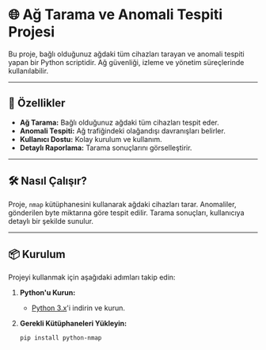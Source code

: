 # 🌐 Ağ Tarama ve Anomali Tespiti Projesi

Bu proje, bağlı olduğunuz ağdaki tüm cihazları tarayan ve anomali tespiti yapan bir Python scriptidir. Ağ güvenliği, izleme ve yönetim süreçlerinde kullanılabilir.

---

## 🚀 Özellikler

- **Ağ Tarama:** Bağlı olduğunuz ağdaki tüm cihazları tespit eder.
- **Anomali Tespiti:** Ağ trafiğindeki olağandışı davranışları belirler.
- **Kullanıcı Dostu:** Kolay kurulum ve kullanım.
- **Detaylı Raporlama:** Tarama sonuçlarını görselleştirir.

---

## 🛠️ Nasıl Çalışır?

Proje, `nmap` kütüphanesini kullanarak ağdaki cihazları tarar. Anomaliler, gönderilen byte miktarına göre tespit edilir. Tarama sonuçları, kullanıcıya detaylı bir şekilde sunulur.

---

## 📦 Kurulum

Projeyi kullanmak için aşağıdaki adımları takip edin:

1. **Python'u Kurun:**
   - [Python 3.x](https://www.python.org/downloads/)'i indirin ve kurun.

2. **Gerekli Kütüphaneleri Yükleyin:**
   ```bash
   pip install python-nmap
